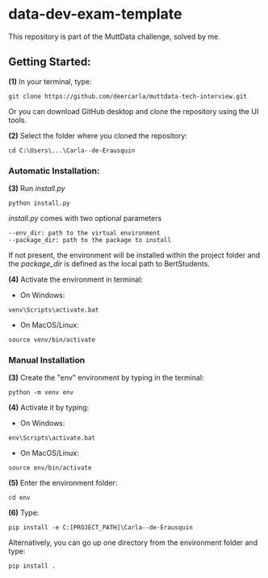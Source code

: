 # data-dev-exam-template
This repository is part of the MuttData challenge, solved by me.

## Getting Started:
**(1)** In your terminal, type:

```
git clone https://github.com/deercarla/muttdata-tech-interview.git
```

Or you can download GitHub desktop and clone the repository using the UI tools.

**(2)** Select the folder where you cloned the repository:
```
cd C:\Users\...\Carla--de-Erausquin
```

### Automatic Installation:

**(3)** Run *install.py*
```
python install.py
```

*install.py* comes with two optional parameters
```
--env_dir: path to the virtual environment
--package_dir: path to the package to install
```

If not present, the environment will be installed within the project folder 
and the *package_dir* is defined as the local path to BertStudents.

**(4)** Activate the environment in terminal:

- On Windows:
```
venv\Scripts\activate.bat
```

- On MacOS/Linux:
```
source venv/bin/activate
```


### Manual Installation

**(3)** Create the "env" environment by typing in the terminal:

```
python -m venv env
```

**(4)** Activate it by typing:

- On Windows:
```
env\Scripts\activate.bat
```

- On MacOS/Linux:
```
source env/bin/activate
```

**(5)** Enter the environment folder:
```
cd env
```

**(6)** Type:
```
pip install -e C:[PROJECT_PATH]\Carla--de-Erausquin
```

Alternatively, you can go up one directory from the environment folder and type:
```
pip install .
```
